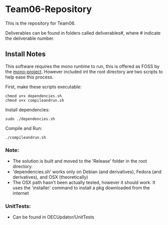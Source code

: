 # Team06-Repository

This is the repository for Team06.

Deliverables can be found in folders called deliverables#, where # indicate the deliverable number.

## Install Notes

This software requires the mono runtime to run, this is offered as FOSS by the [mono-project](http://www.mono-project.com/). However included int the root directory are two scripts to help ease this process. 

First, make these scripts executable:

``` shell
chmod u+x dependencies.sh
chmod u+x compileandrun.sh
```

Install dependencies:

`sudo ./dependencies.sh`

Compile and Run:

`./compileandrun.sh`

### Note:
- The solution is built and moved to the 'Release' folder in the root directory.
- 'dependencies.sh' works only on Debian (and derivatives), Fedora (and derivatives), and OSX (theoretically)
- The OSX path hasn't been actually tested, however it should work. It uses the 'installer' command to install a pkg downloaded from the internet

### UnitTests:
- Can be found in OECUpdator/UnitTests
